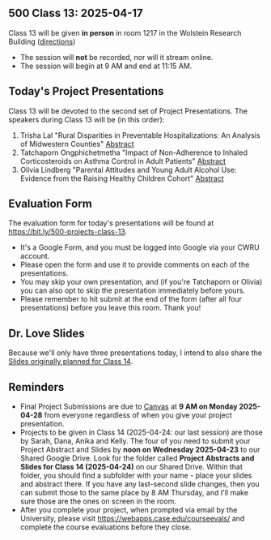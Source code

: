 ## 500 Class 13: 2025-04-17

Class 13 will be given **in person** in room 1217 in the Wolstein Research Building ([directions](https://case.edu/medicine/neurology/research/behavioral-health-research-group/directions-wolstein-research-building))

- The session will **not** be recorded, nor will it stream online.
- The session will begin at 9 AM and end at 11:15 AM.

## Today's Project Presentations

Class 13 will be devoted to the second set of Project Presentations. The speakers during Class 13 will be (in this order):

1. Trisha Lal "Rural Disparities in Preventable Hospitalizations: An Analysis of Midwestern Counties" [Abstract](pdf/Trisha_Abstract.pdf)
2. Tatchaporn Ongphichetmetha "Impact of Non-Adherence to Inhaled Corticosteroids on Asthma Control in Adult Patients" [Abstract](pdf/Tatchaporn_Abstract.pdf)
3. Olivia Lindberg "Parental Attitudes and Young Adult Alcohol Use: Evidence from the Raising Healthy Children Cohort" [Abstract](pdf/Olivia_Abstract.pdf)

## Evaluation Form

The evaluation form for today's presentations will be found at <https://bit.ly/500-projects-class-13>. 

- It's a Google Form, and you must be logged into Google via your CWRU account.
- Please open the form and use it to provide comments on each of the presentations.
- You may skip your own presentation, and (if you're Tatchaporn or Olivia) you can also opt to skip the presentation immediately before yours.
- Please remember to hit submit at the end of the form (after all four presentations) before you leave this room. Thank you!

## Dr. Love Slides

Because we'll only have three presentations today, I intend to also share the [Slides originally planned for Class 14](https://github.com/THOMASELOVE/500-slides-2025/blob/main/500_slides14.pdf).

## Reminders

- Final Project Submissions are due to [Canvas](https://canvas.case.edu/) at **9 AM on Monday 2025-04-28** from everyone regardless of when you give your project presentation.
- Projects to be given in Class 14 (2025-04-24: our last session) are those by Sarah, Dana, Anika and Kelly. The four of you need to submit your Project Abstract and Slides by **noon on Wednesday 2025-04-23** to our Shared Google Drive. Look for the folder called **Project Abstracts and Slides for Class 14 (2025-04-24)** on our Shared Drive. Within that folder, you should find a subfolder with your name - place your slides and abstract there. If you have any last-second slide changes, then you can submit those to the same place by 8 AM Thursday, and I'll make sure those are the ones on screen in the room.
- After you complete your project, when prompted via email by the University, please visit <https://webapps.case.edu/courseevals/> and complete the course evaluations before they close.
